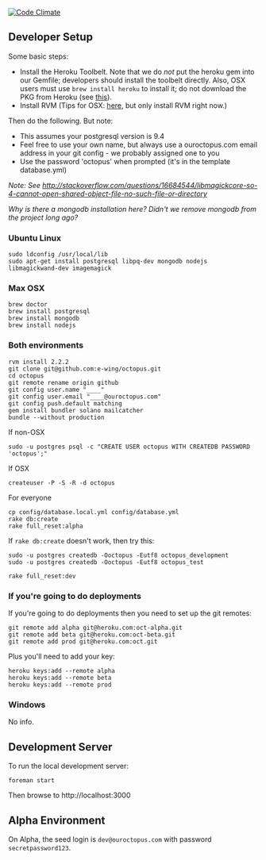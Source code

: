 [![Code Climate](https://codeclimate.com/repos/56be813b39477e00600048c9/badges/c7ec1851a27a6a0fe380/gpa.svg)](https://codeclimate.com/repos/56be813b39477e00600048c9/feed)

## Developer Setup

Some basic steps:

- Install the Heroku Toolbelt. Note that we do *not* put the heroku gem into our Gemfile; developers should install the toolbelt directly. Also, OSX users must use `brew install heroku` to install it; do not download the PKG from Heroku (see [this](https://github.com/heroku/toolbelt/issues/53)).
- Install RVM  (Tips for OSX: [here](http://railsapps.github.io/installrubyonrails-mac.html), but only install RVM right now.)

Then do the following. But note:

- This assumes your postgresql version is 9.4
- Feel free to use your own name, but always use a ouroctopus.com email address in your git config - we probably assigned one to you
- Use the password 'octopus' when prompted (it's in the template database.yml)



*Note: See http://stackoverflow.com/questions/16684544/libmagickcore-so-4-cannot-open-shared-object-file-no-such-file-or-directory*

*Why is there a mongodb installation here? Didn't we remove mongodb from the project long ago?*

### Ubuntu Linux


```
sudo ldconfig /usr/local/lib
sudo apt-get install postgresql libpq-dev mongodb nodejs libmagickwand-dev imagemagick

```

### Max OSX

```
brew doctor
brew install postgresql
brew install mongodb
brew install nodejs
```

### Both environments

```
rvm install 2.2.2
git clone git@github.com:e-wing/octopus.git
cd octopus
git remote rename origin github
git config user.name "____"
git config user.email "____@ouroctopus.com"
git config push.default matching
gem install bundler solano mailcatcher
bundle --without production
```
If non-OSX
```
sudo -u postgres psql -c "CREATE USER octopus WITH CREATEDB PASSWORD 'octopus';"
```
If OSX
```
createuser -P -S -R -d octopus
```

For everyone
```
cp config/database.local.yml config/database.yml
rake db:create
rake full_reset:alpha
```

If `rake db:create` doesn't work, then try this:

```
sudo -u postgres createdb -Ooctopus -Eutf8 octopus_development
sudo -u postgres createdb -Ooctopus -Eutf8 octopus_test
```


```
rake full_reset:dev
```


### If you're going to do deployments

If you're going to do deployments then you need to set up the git remotes:

```
git remote add alpha git@heroku.com:oct-alpha.git
git remote add beta git@heroku.com:oct-beta.git
git remote add prod git@heroku.com:oct.git
```

Plus you'll need to add your key:

```
heroku keys:add --remote alpha
heroku keys:add --remote beta
heroku keys:add --remote prod
```


### Windows

No info.


## Development Server


To run the local development server:

```
foreman start
```

Then browse to http://localhost:3000


## Alpha Environment

On Alpha, the seed login is `dev@ouroctopus.com` with password `secretpassword123`.




